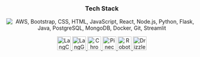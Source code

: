 <h3 align="center">Tech Stack</h3>

<p align="center">
  <!-- Standard icons via skillicons.dev -->
  <img
    src="https://skillicons.dev/icons?i=aws,bootstrap,css,html,js,react,nodejs,python,flask,java,postgres,mongodb,docker,git,streamlit&perline=9"
    alt="AWS, Bootstrap, CSS, HTML, JavaScript, React, Node.js, Python, Flask, Java, PostgreSQL, MongoDB, Docker, Git, Streamlit"
  />
</p>

<p align="center">
  <!-- Custom logos for niche tools -->
  <a href="https://www.langchain.com/" target="_blank" rel="noreferrer">
    <img src="https://seeklogo.com/vector-logo/611654/langchain" alt="LangChain" width="36" height="36"/>
  </a>
  <a href="https://langchain-ai.github.io/langgraph/" target="_blank" rel="noreferrer">
    <img src="https://seeklogo.com/vector-logo/616429/langgraph" alt="LangGraph" width="36" height="36"/>
  </a>
  <a href="https://www.trychroma.com/" target="_blank" rel="noreferrer">
    <img src="https://seeklogo.com/vector-logo/482133/chroma" alt="ChromaDB" width="36" height="36"/>
  </a>
  <a href="https://www.pinecone.io/" target="_blank" rel="noreferrer">
    <img src="https://images.seeklogo.com/logo-png/48/1/pinecone-icon-logo-png_seeklogo-482365.png" alt="Pinecone DB" width="36" height="36"/>
  </a>
  <a href="https://www.robotframework.org/" target="_blank" rel="noreferrer">
    <img src="https://skillicons.dev/icons?i=robotframework" alt="Robot Framework" width="36" height="36"/>
  </a>
  <a href="https://orm.drizzle.team/" target="_blank" rel="noreferrer">
    <img src="https://raw.githubusercontent.com/drizzle-team/drizzle-orm/main/apps/docs/static/img/drizzle.svg" alt="Drizzle ORM" width="36" height="36"/>
  </a>
</p>
